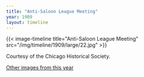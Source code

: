 ```yaml
---
title: "Anti-Saloon League Meeting"
year: 1909
layout: timeline
---
```


{{< image-timeline title="Anti-Saloon League Meeting" src="/img/timeline/1909/large/22.jpg" >}}


Courtesy of the Chicago Historical Society.

[Other images from this year](/historical/timeline/1909)